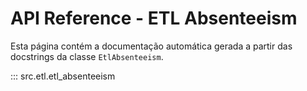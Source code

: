 # API Reference - ETL Absenteeism

Esta página contém a documentação automática gerada a partir das docstrings da classe `EtlAbsenteeism`.

::: src.etl.etl_absenteeism
